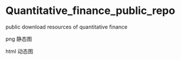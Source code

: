 # Quantitative_finance_public_repo

public download resources of quantitative finance

png 静态图

html 动态图
